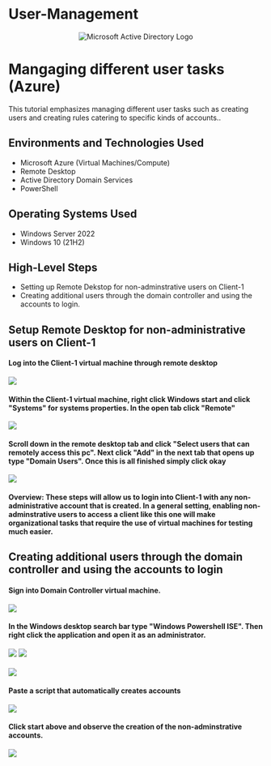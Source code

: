 # User-Management
<p align="center">
<img src="https://i.imgur.com/pU5A58S.png" alt="Microsoft Active Directory Logo"/>
</p>

<h1>Mangaging different user tasks (Azure)</h1>
This tutorial emphasizes managing different user tasks such as creating users and creating rules catering to specific kinds of accounts..<br />

<h2>Environments and Technologies Used</h2>

- Microsoft Azure (Virtual Machines/Compute)
- Remote Desktop
- Active Directory Domain Services
- PowerShell

<h2>Operating Systems Used </h2>

- Windows Server 2022
- Windows 10 (21H2)

<h2>High-Level Steps</h2>

- Setting up Remote Dekstop for non-adminstrative users on Client-1
- Creating additional users through the domain controller and using the accounts to login.

<h2>Setup Remote Desktop for non-administrative users on Client-1</h2>
<h4>Log into the Client-1 virtual machine through remote desktop</h4>
<img src="https://i.imgur.com/3zL5Gnm.png">

<h4>Within the Client-1 virtual machine, right click Windows start and click "Systems" for systems properties. In the open tab click "Remote"</h4>
<img src="https://i.imgur.com/mU87RXd.png">

<h4>Scroll down in the remote desktop tab and click "Select users that can remotely access this pc". Next click "Add" in the next tab that opens up type "Domain Users". Once this is all finished simply click okay</h4>
<img src="https://i.imgur.com/QcB6ztB.png">

<h4>Overview: These steps will allow us to login into Client-1 with any non-administrative account that is created. In a general setting, enabling non-adminstrative users to access a client like this one will make organizational tasks that require the use of virtual machines for testing much easier. </h4>



<h2>Creating additional users through the domain controller and using the accounts to login</h2>
<h4>Sign into Domain Controller virtual machine.</h4>
<img src="https://i.imgur.com/oCcMxaZ.png">

<h4>In the Windows desktop search bar type "Windows Powershell ISE". Then right click the application and open it as an administrator.</h4>
<img src="https://i.imgur.com/86QYpMB.png">

<img src="https://i.imgur.com/A1j7Fdd.png">

<h4></h4>
<img src="https://i.imgur.com/ChCpV3M.png">

<h4>Paste a script that automatically creates accounts</h4>
<img src="https://i.imgur.com/6tAp6eU.png">

<h4>Click start above and observe the creation of the non-adminstrative accounts.</h4>
<img src="https://i.imgur.com/XpGdK8Y.png">

<h3></h3>


